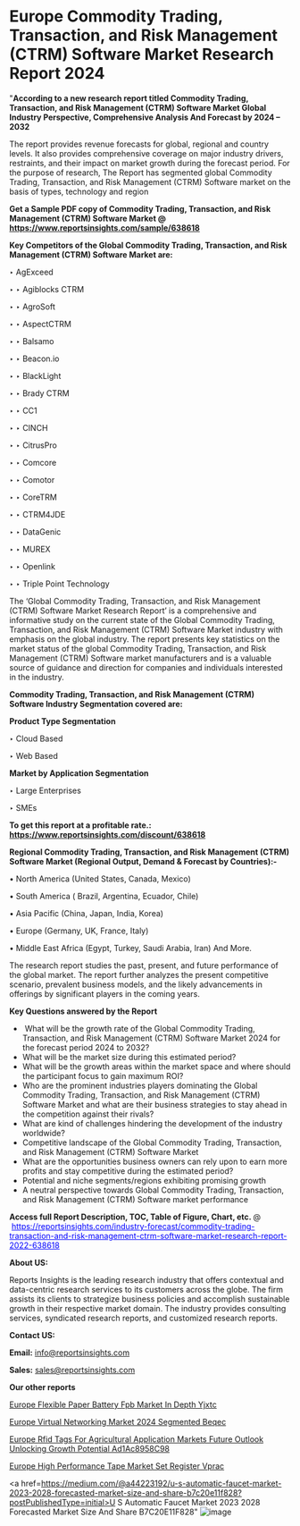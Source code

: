 # Europe Commodity Trading, Transaction, and Risk Management (CTRM) Software Market Research Report 2024

"<strong>According to a new research report titled Commodity Trading, Transaction, and Risk Management (CTRM) Software Market Global Industry Perspective, Comprehensive Analysis And Forecast by 2024 – 2032</strong>

The report provides revenue forecasts for global, regional and country levels. It also provides comprehensive coverage on major industry drivers, restraints, and their impact on market growth during the forecast period. For the purpose of research, The Report has segmented global Commodity Trading, Transaction, and Risk Management (CTRM) Software market on the basis of types, technology and region

<strong>Get a Sample PDF copy of Commodity Trading, Transaction, and Risk Management (CTRM) Software Market </strong><strong>@<a href=https://www.reportsinsights.com/sample/638618 style=color:#0000ff;> https://www.reportsinsights.com/sample/638618</a></strong></font>

<strong>Key Competitors of the Global Commodity Trading, Transaction, and Risk Management (CTRM) Software Market are:</strong>

‣ AgExceed

‣ 
‣ Agiblocks CTRM

‣ 
‣ AgroSoft

‣ 
‣ AspectCTRM

‣ 
‣ Balsamo

‣ 
‣ Beacon.io

‣ 
‣ BlackLight

‣ 
‣ Brady CTRM

‣ 
‣ CC1

‣ 
‣ CINCH

‣ 
‣ CitrusPro

‣ 
‣ Comcore

‣ 
‣ Comotor

‣ 
‣ CoreTRM

‣ 
‣ CTRM4JDE

‣ 
‣ DataGenic

‣ 
‣ MUREX

‣ 
‣ Openlink

‣ 
‣ Triple Point Technology

The ‘Global Commodity Trading, Transaction, and Risk Management (CTRM) Software Market Research Report’ is a comprehensive and informative study on the current state of the Global Commodity Trading, Transaction, and Risk Management (CTRM) Software Market industry with emphasis on the global industry. The report presents key statistics on the market status of the global Commodity Trading, Transaction, and Risk Management (CTRM) Software market manufacturers and is a valuable source of guidance and direction for companies and individuals interested in the industry.

<strong>Commodity Trading, Transaction, and Risk Management (CTRM) Software Industry Segmentation covered are:</strong>

<strong>Product Type Segmentation</strong>

‣    Cloud Based

‣ Web Based

<strong>Market by Application Segmentation</strong>

‣   Large Enterprises

‣ SMEs

<strong>To get this report at a profitable rate.: <a href=https://www.reportsinsights.com/discount/638618 style=color:#0000ff;>https://www.reportsinsights.com/discount/638618</a></strong></font>

<strong>Regional Commodity Trading, Transaction, and Risk Management (CTRM) Software Market (Regional Output, Demand &amp; Forecast by Countries):-</strong>

• North America (United States, Canada, Mexico)

• South America ( Brazil, Argentina, Ecuador, Chile)

• Asia Pacific (China, Japan, India, Korea)

• Europe (Germany, UK, France, Italy)

• Middle East Africa (Egypt, Turkey, Saudi Arabia, Iran) And More.

The research report studies the past, present, and future performance of the global market. The report further analyzes the present competitive scenario, prevalent business models, and the likely advancements in offerings by significant players in the coming years.

<strong>Key Questions answered by the Report</strong>
<ul>
  <li> What will be the growth rate of the Global Commodity Trading, Transaction, and Risk Management (CTRM) Software Market 2024 for the forecast period 2024 to 2032?</li>
  <li>What will be the market size during this estimated period?</li>
  <li>What will be the growth areas within the market space and where should the participant focus to gain maximum ROI?</li>
  <li>Who are the prominent industries players dominating the Global Commodity Trading, Transaction, and Risk Management (CTRM) Software Market and what are their business strategies to stay ahead in the competition against their rivals?</li>
  <li>What are kind of challenges hindering the development of the industry worldwide?</li>
  <li>Competitive landscape of the Global Commodity Trading, Transaction, and Risk Management (CTRM) Software Market</li>
  <li>What are the opportunities business owners can rely upon to earn more profits and stay competitive during the estimated period?</li>
  <li>Potential and niche segments/regions exhibiting promising growth</li>
  <li>A neutral perspective towards Global Commodity Trading, Transaction, and Risk Management (CTRM) Software market performance</li>
</ul>
<strong>Access full Report Description, TOC, Table of Figure, Chart, etc. </strong>@  <a href=https://reportsinsights.com/industry-forecast/commodity-trading-transaction-and-risk-management-ctrm-software-market-research-report-2022-638618 style=color:#0000ff;>https://reportsinsights.com/industry-forecast/commodity-trading-transaction-and-risk-management-ctrm-software-market-research-report-2022-638618</a></font>

<strong><strong>About US</strong>:</strong>

Reports Insights is the leading research industry that offers contextual and data-centric research services to its customers across the globe. The firm assists its clients to strategize business policies and accomplish sustainable growth in their respective market domain. The industry provides consulting services, syndicated research reports, and customized research reports.

<strong>Contact US:</strong>

<p class=""""><b>Email:</b> <a href=mailto:info@reportsinsights.com>info@reportsinsights.com</a></p>
<p class=""""><b>Sales:</b> <a href=mailto:sales@reportsinsights.com>sales@reportsinsights.com</a></p>

<strong>Our other reports</strong>

<a href=https://www.linkedin.com/pulse/europe-flexible-paper-battery-fpb-market-in-depth-yjxtc/>Europe Flexible Paper Battery Fpb Market In Depth Yjxtc</a>

<a href=https://www.linkedin.com/pulse/europe-virtual-networking-market-2024-segmented-beqec/>Europe Virtual Networking Market 2024 Segmented Beqec</a>

<a href=https://medium.com/@aanarkumar6/europe-rfid-tags-for-agricultural-application-markets-future-outlook-unlocking-growth-potential-ad1ac8958c98>Europe Rfid Tags For Agricultural Application Markets Future Outlook Unlocking Growth Potential Ad1Ac8958C98</a>

<a href=https://www.linkedin.com/pulse/europe-high-performance-tape-market-set-register-vprac/>Europe High Performance Tape Market Set Register Vprac</a>

<a href=https://medium.com/@a44223192/u-s-automatic-faucet-market-2023-2028-forecasted-market-size-and-share-b7c20e11f828?postPublishedType=initial>U S Automatic Faucet Market 2023 2028 Forecasted Market Size And Share B7C20E11F828</a>"
![image](https://github.com/ahaan12367/RIMarket24/assets/158471582/350f43cb-2798-452b-8e7d-a5f082beb91e)
